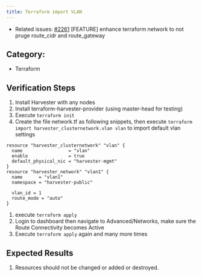 ```yaml
---
title: Terraform import VLAN
---
```


* Related issues: [#2261](https://github.com/harvester/harvester/issues/2261) [FEATURE] enhance terraform network to not pruge route_cidr and route_gateway


## Category: 
* Terraform

## Verification Steps

1. Install Harvester with any nodes
1. Install terraform-harvester-provider (using master-head for testing)
1. Execute `terraform init`
1. Create the file network.tf as following snippets, then execute `terraform import harvester_clusternetwork.vlan vlan` to import default vlan settings
```
resource "harvester_clusternetwork" "vlan" {
  name                 = "vlan"
  enable               = true
  default_physical_nic = "harvester-mgmt"
}
resource "harvester_network" "vlan1" {
  name      = "vlan1"
  namespace = "harvester-public"

  vlan_id = 1
  route_mode = "auto"
}
```
1. execute `terraform apply`
1. Login to dashboard then navigate to Advanced/Networks, make sure the Route Connectivity becomes Active
1. Execute `terraform apply` again and many more times

## Expected Results
1. Resources should not be changed or added or destroyed.